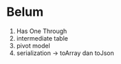 # Belum
1. Has One Through
2. intermediate table
3. pivot model
4. serialization -> toArray dan toJson